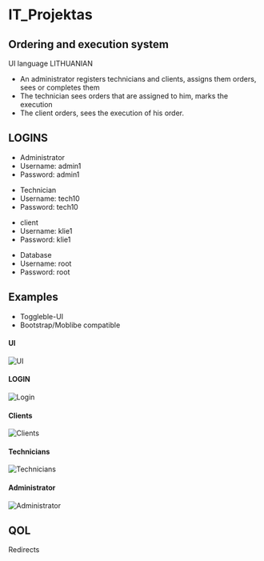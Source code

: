 # IT_Projektas
<h2>Ordering and execution system</h2>
UI language LITHUANIAN

<ul>

<li>
An administrator registers technicians and clients, assigns them orders, sees or completes them
</li>

<li>
The technician sees orders that are assigned to him, marks the execution
</li>

<li>
The client orders, sees the execution of his order.
</li>
</ul>

<h2>LOGINS</h2>
<ul>
<li>
Administrator
</li>
<li>
Username: admin1
</li>
<li>
Password: admin1
</li>
</ul>


<ul>
<li>
Technician
</li>
<li>
Username: tech10
</li>
<li>
Password: tech10
</li>
</ul>

<ul>
<li>
client
</li>
<li>
Username: klie1
</li>
<li>
Password: klie1
</li>
</ul>
<ul>
<li>
Database
</li>
<li>
Username: root
</li>
<li>
Password: root
</li>
</ul>

<h2>Examples</h2>
<ul>
<li>
  Toggleble-UI
  </li>
  <li>
    Bootstrap/Moblibe compatible
  </li>
</ul>

#### UI
![UI](https://i.imgur.com/ltXCoe7.png)

#### LOGIN
![Login](https://i.imgur.com/X4lFHbS.png)

#### Clients
![Clients](https://i.imgur.com/KexRTe5.png)

#### Technicians
![Technicians](https://i.imgur.com/SKPG2kq.png)

#### Administrator
![Administrator](https://i.imgur.com/mPejJ5I.png)

<h2>QOL</h2>
Redirects
